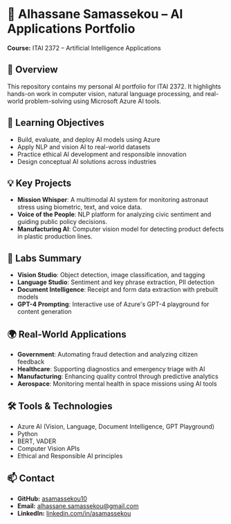 # 🧠 Alhassane Samassekou – AI Applications Portfolio  
**Course:** ITAI 2372 – Artificial Intelligence Applications

## 📌 Overview  
This repository contains my personal AI portfolio for ITAI 2372. It highlights hands-on work in computer vision, natural language processing, and real-world problem-solving using Microsoft Azure AI tools.

## 🎯 Learning Objectives  
- Build, evaluate, and deploy AI models using Azure
- Apply NLP and vision AI to real-world datasets
- Practice ethical AI development and responsible innovation
- Design conceptual AI solutions across industries

## 💡 Key Projects  
- **Mission Whisper**: A multimodal AI system for monitoring astronaut stress using biometric, text, and voice data.
- **Voice of the People**: NLP platform for analyzing civic sentiment and guiding public policy decisions.
- **Manufacturing AI**: Computer vision model for detecting product defects in plastic production lines.

## 🧪 Labs Summary  
- **Vision Studio**: Object detection, image classification, and tagging
- **Language Studio**: Sentiment and key phrase extraction, PII detection
- **Document Intelligence**: Receipt and form data extraction with prebuilt models
- **GPT-4 Prompting**: Interactive use of Azure's GPT-4 playground for content generation

## 🌍 Real-World Applications  
- **Government**: Automating fraud detection and analyzing citizen feedback
- **Healthcare**: Supporting diagnostics and emergency triage with AI
- **Manufacturing**: Enhancing quality control through predictive analytics
- **Aerospace**: Monitoring mental health in space missions using AI tools

## 🛠️ Tools & Technologies  
- Azure AI (Vision, Language, Document Intelligence, GPT Playground)  
- Python  
- BERT, VADER  
- Computer Vision APIs  
- Ethical and Responsible AI principles

## 📫 Contact  
- **GitHub:** [asamassekou10](https://github.com/asamassekou10)  
- **Email:** alhassane.samassekou@gmail.com  
- **LinkedIn:** [linkedin.com/in/asamassekou](https://linkedin.com/in/asamassekou)

